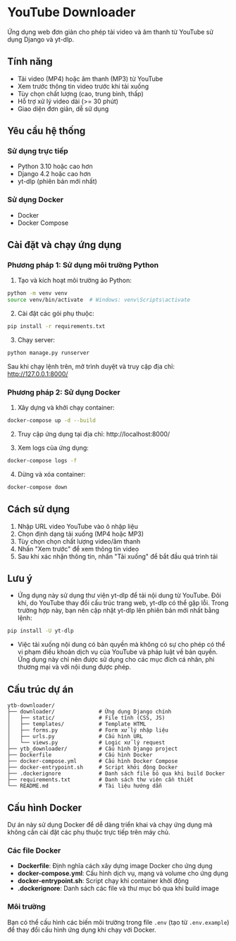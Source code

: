 # YouTube Downloader

Ứng dụng web đơn giản cho phép tải video và âm thanh từ YouTube sử dụng Django và yt-dlp.

## Tính năng

- Tải video (MP4) hoặc âm thanh (MP3) từ YouTube
- Xem trước thông tin video trước khi tải xuống
- Tùy chọn chất lượng (cao, trung bình, thấp)
- Hỗ trợ xử lý video dài (>= 30 phút)
- Giao diện đơn giản, dễ sử dụng

## Yêu cầu hệ thống

### Sử dụng trực tiếp
- Python 3.10 hoặc cao hơn
- Django 4.2 hoặc cao hơn
- yt-dlp (phiên bản mới nhất)

### Sử dụng Docker
- Docker
- Docker Compose

## Cài đặt và chạy ứng dụng

### Phương pháp 1: Sử dụng môi trường Python

1. Tạo và kích hoạt môi trường ảo Python:

```bash
python -m venv venv
source venv/bin/activate  # Windows: venv\Scripts\activate
```

2. Cài đặt các gói phụ thuộc:

```bash
pip install -r requirements.txt
```

3. Chạy server:

```bash
python manage.py runserver
```

Sau khi chạy lệnh trên, mở trình duyệt và truy cập địa chỉ: http://127.0.0.1:8000/

### Phương pháp 2: Sử dụng Docker

1. Xây dựng và khởi chạy container:

```bash
docker-compose up -d --build
```

2. Truy cập ứng dụng tại địa chỉ: http://localhost:8000/

3. Xem logs của ứng dụng:

```bash
docker-compose logs -f
```

4. Dừng và xóa container:

```bash
docker-compose down
```

## Cách sử dụng

1. Nhập URL video YouTube vào ô nhập liệu
2. Chọn định dạng tải xuống (MP4 hoặc MP3)
3. Tùy chọn chọn chất lượng video/âm thanh
4. Nhấn "Xem trước" để xem thông tin video
5. Sau khi xác nhận thông tin, nhấn "Tải xuống" để bắt đầu quá trình tải

## Lưu ý

- Ứng dụng này sử dụng thư viện yt-dlp để tải nội dung từ YouTube. Đôi khi, do YouTube thay đổi cấu trúc trang web, yt-dlp có thể gặp lỗi. Trong trường hợp này, bạn nên cập nhật yt-dlp lên phiên bản mới nhất bằng lệnh:

```bash
pip install -U yt-dlp
```

- Việc tải xuống nội dung có bản quyền mà không có sự cho phép có thể vi phạm điều khoản dịch vụ của YouTube và pháp luật về bản quyền. Ứng dụng này chỉ nên được sử dụng cho các mục đích cá nhân, phi thương mại và với nội dung được phép.

## Cấu trúc dự án

```
ytb-downloader/
├── downloader/              # Ứng dụng Django chính
│   ├── static/              # File tĩnh (CSS, JS)
│   ├── templates/           # Template HTML
│   ├── forms.py             # Form xử lý nhập liệu
│   ├── urls.py              # Cấu hình URL
│   └── views.py             # Logic xử lý request
├── ytb_downloader/          # Cấu hình Django project
├── Dockerfile               # Cấu hình Docker
├── docker-compose.yml       # Cấu hình Docker Compose
├── docker-entrypoint.sh     # Script khởi động Docker
├── .dockerignore            # Danh sách file bỏ qua khi build Docker
├── requirements.txt         # Danh sách thư viện cần thiết
└── README.md                # Tài liệu hướng dẫn
```

## Cấu hình Docker

Dự án này sử dụng Docker để dễ dàng triển khai và chạy ứng dụng mà không cần cài đặt các phụ thuộc trực tiếp trên máy chủ.

### Các file Docker

- **Dockerfile**: Định nghĩa cách xây dựng image Docker cho ứng dụng
- **docker-compose.yml**: Cấu hình dịch vụ, mạng và volume cho ứng dụng
- **docker-entrypoint.sh**: Script chạy khi container khởi động
- **.dockerignore**: Danh sách các file và thư mục bỏ qua khi build image

### Môi trường

Bạn có thể cấu hình các biến môi trường trong file `.env` (tạo từ `.env.example`) để thay đổi cấu hình ứng dụng khi chạy với Docker.
